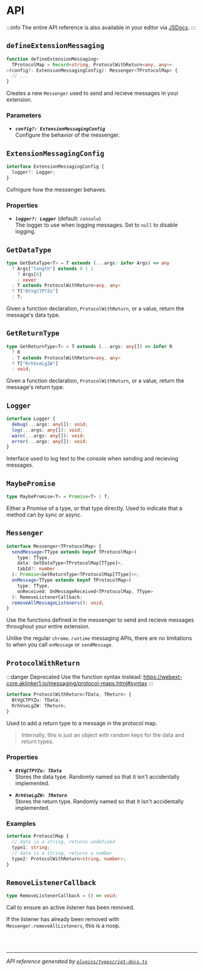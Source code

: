<!-- GENERATED FILE, DO NOT EDIT -->

# API

:::info
The entire API reference is also available in your editor via [JSDocs](https://jsdoc.app/).
:::

## `defineExtensionMessaging`

```ts
function defineExtensionMessaging<
  TProtocolMap = Record<string, ProtocolWithReturn<any, any>>
>(config?: ExtensionMessagingConfig): Messenger<TProtocolMap> {
  // ...
}
```

Creates a new `Messenger` used to send and recieve messages in your extension.

### Parameters

- ***`config?: ExtensionMessagingConfig`***<br/>Configure the behavior of the messenger.

## `ExtensionMessagingConfig`

```ts
interface ExtensionMessagingConfig {
  logger?: Logger;
}
```

Cofnigure how the messenger behaves.

### Properties 

- ***`logger?: Logger`*** (default: `console`)<br/>The logger to use when logging messages. Set to `null` to disable logging.

## `GetDataType`

```ts
type GetDataType<T> = T extends (...args: infer Args) => any
  ? Args["length"] extends 0 | 1
    ? Args[0]
    : never
  : T extends ProtocolWithReturn<any, any>
  ? T["BtVgCTPYZu"]
  : T;
```

Given a function declaration, `ProtocolWithReturn`, or a value, return the message's data type.

## `GetReturnType`

```ts
type GetReturnType<T> = T extends (...args: any[]) => infer R
  ? R
  : T extends ProtocolWithReturn<any, any>
  ? T["RrhVseLgZW"]
  : void;
```

Given a function declaration, `ProtocolWithReturn`, or a value, return the message's return type.

## `Logger`

```ts
interface Logger {
  debug(...args: any[]): void;
  log(...args: any[]): void;
  warn(...args: any[]): void;
  error(...args: any[]): void;
}
```

Interface used to log text to the console when sending and recieving messages.

## `MaybePromise`

```ts
type MaybePromise<T> = Promise<T> | T;
```

Either a Promise of a type, or that type directly. Used to indicate that a method can by sync or
async.

## `Messenger`

```ts
interface Messenger<TProtocolMap> {
  sendMessage<TType extends keyof TProtocolMap>(
    type: TType,
    data: GetDataType<TProtocolMap[TType]>,
    tabId?: number
  ): Promise<GetReturnType<TProtocolMap[TType]>>;
  onMessage<TType extends keyof TProtocolMap>(
    type: TType,
    onReceived: OnMessageReceived<TProtocolMap, TType>
  ): RemoveListenerCallback;
  removeAllMessageListeners(): void;
}
```

Use the functions defined in the messenger to send and recieve messages throughout your entire extension.

Unlike the regular `chrome.runtime` messaging APIs, there are no limitations to when you call `onMessage` or `sendMessage`.

## `ProtocolWithReturn`

:::danger Deprecated
Use the function syntax instead: <https://webext-core.aklinker1.io/messaging/protocol-maps.html#syntax>
:::

```ts
interface ProtocolWithReturn<TData, TReturn> {
  BtVgCTPYZu: TData;
  RrhVseLgZW: TReturn;
}
```

Used to add a return type to a message in the protocol map.

> Internally, this is just an object with random keys for the data and return types.

### Properties 

- ***`BtVgCTPYZu: TData`***<br/>Stores the data type. Randomly named so that it isn't accidentally implemented.

- ***`RrhVseLgZW: TReturn`***<br/>Stores the return type. Randomly named so that it isn't accidentally implemented.

### Examples

```ts
interface ProtocolMap {
  // data is a string, returns undefined
  type1: string;
  // data is a string, returns a number
  type2: ProtocolWithReturn<string, number>;
}
```

## `RemoveListenerCallback`

```ts
type RemoveListenerCallback = () => void;
```

Call to ensure an active listener has been removed.

If the listener has already been removed with `Messenger.removeAllListeners`, this is a noop.

<br/><br/>

---

_API reference generated by [`plugins/typescript-docs.ts`](https://github.com/aklinker1/webext-core/blob/main/docs/.vitepress/plugins/typescript-docs.ts)_